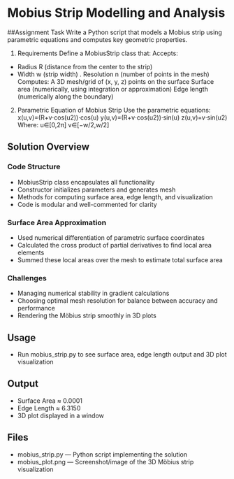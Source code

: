 # Mobius Strip Modelling and Analysis
##Assignment Task
Write a Python script that models a Mobius strip using parametric equations and computes key geometric properties.

1. Requirements
Define a MobiusStrip class that:
Accepts:
- Radius R (distance from the center to the strip)
- Width w (strip width)
. Resolution n (number of points in the mesh)
Computes:
A 3D mesh/grid of (x, y, z) points on the surface
Surface area (numerically, using integration or approximation)
Edge length (numerically along the boundary)

2. Parametric Equation of Mobius Strip
Use the parametric equations:
x(u,v)=(R+v⋅cos⁡(u2))⋅cos⁡(u)
y(u,v)=(R+v⋅cos⁡(u2))⋅sin⁡(u)
z(u,v)=v⋅sin⁡(u2)
Where:
u∈[0,2π]
v∈[−w/2,w/2]

## Solution Overview 

### Code Structure  
- MobiusStrip class encapsulates all functionality  
- Constructor initializes parameters and generates mesh  
- Methods for computing surface area, edge length, and visualization  
- Code is modular and well-commented for clarity  

### Surface Area Approximation  
- Used numerical differentiation of parametric surface coordinates  
- Calculated the cross product of partial derivatives to find local area elements  
- Summed these local areas over the mesh to estimate total surface area  

### Challenges  
- Managing numerical stability in gradient calculations  
- Choosing optimal mesh resolution for balance between accuracy and performance  
- Rendering the Möbius strip smoothly in 3D plots  

## Usage  
- Run mobius_strip.py to see surface area, edge length output and 3D plot visualization  

## Output  
- Surface Area ≈  0.0001 
- Edge Length ≈  6.3150
- 3D plot displayed in a window  

## Files  
- mobius_strip.py — Python script implementing the solution  
- mobius_plot.png — Screenshot/image of the 3D Möbius strip visualization  

